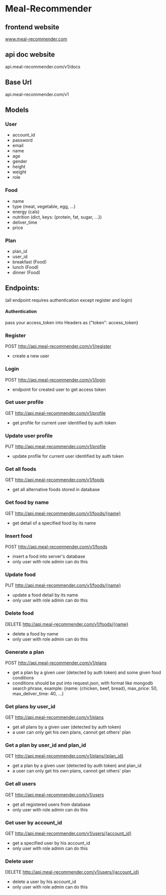# Meal-Recommender

## frontend website
www.meal-recommender.com

## api doc website
api.meal-recommender.com/v1/docs

## Base Url
api.meal-recommender.com/v1

## Models

### User
- account_id
- password
- email
- name
- age
- gender
- height
- weight
- role

### Food
- name
- type (meat, vegetable, egg, ...)
- energy  (cals)
- nutrition (dict, keys: {protein, fat, sugar, ...})
- deliver_time
- price

### Plan
- plan_id
- user_id
- breakfast (Food)
- lunch (Food)
- dinner (Food)

## Endpoints:
(all endpoint requires authentication except register and login)
#### Authentication
pass your access_token into Headers as {"token": access_token}

### Register
POST http://api.meal-recommender.com/v1/register
- create a new user

### Login
POST http://api.meal-recommender.com/v1/login
- endpoint for created user to get access token

### Get user profile
GET http://api.meal-recommender.com/v1/profile
- get profile for current user identified by auth token

### Update user profile
PUT http://api.meal-recommender.com/v1/profile
- update profile for current user identified by auth token

### Get all foods
GET http://api.meal-recommender.com/v1/foods
- get all alternative foods stored in database

### Get food by name
GET http://api.meal-recommender.com/v1/foods/{name}
- get detail of a specified food by its name 

### Insert food
POST http://api.meal-recommender.com/v1/foods
- insert a food into server's database
- only user with role admin can do this

### Update food
PUT http://api.meal-recommender.com/v1/foods/{name}
- update a food detail by its name
- only user with role admin can do this

### Delete food
DELETE http://api.meal-recommender.com/v1/foods/{name}
- delete a food by name
- only user with role admin can do this

### Generate a plan
POST http://api.meal-recommender.com/v1/plans
- get a plan by a given user (detected by auth token) and some given food conditions
- conditions should be put into request.json, with format like mongodb search phrase,
  example: {name: {chicken, beef, bread}, max_price: 50, max_deliver_time: 40, ...}

### Get plans by user_id
GET http://api.meal-recommender.com/v1/plans
- get all plans by a given user (detected by auth token)
- a user can only get his own plans, cannot get others' plan

### Get a plan by user_id and plan_id
GET http://api.meal-recommender.com/v1/plans/{plan_id}
- get a plan by a given user (detected by auth token) and plan_id
- a user can only get his own plans, cannot get others' plan

### Get all users
GET http://api.meal-recommender.com/v1/users
- get all registered users from database
- only user with role admin can do this

### Get user by account_id
GET http://api.meal-recommender.com/v1/users/{account_id}
- get a specified user by his account_id
- only user with role admin can do this

### Delete user
DELETE http://api.meal-recommender.com/v1/users/{account_id}
- delete a user by his account_id
- only user with role admin can do this
